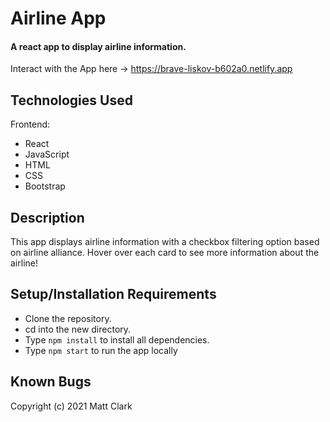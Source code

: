 
# Airline App

#### A react app to display airline information.

Interact with the App here -> https://brave-liskov-b602a0.netlify.app

## Technologies Used

Frontend:
* React
* JavaScript
* HTML
* CSS
* Bootstrap

## Description

This app displays airline information with a checkbox filtering option based on airline alliance.  Hover over each card to see more information about the airline!

## Setup/Installation Requirements
* Clone the repository.
* cd into the new directory.
* Type `npm install` to install all dependencies.
* Type `npm start` to run the app locally

## Known Bugs

Copyright (c) 2021 Matt Clark

